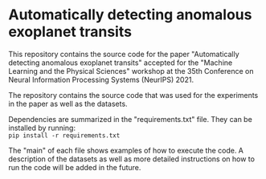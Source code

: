 # Automatically detecting anomalous exoplanet transits

This repository contains the source code for the paper "Automatically detecting anomalous exoplanet transits" accepted for the "Machine Learning and the Physical Sciences" workshop at the 35th Conference on Neural Information Processing Systems (NeurIPS) 2021.

The repository contains the source code that was used for the experiments in the paper as well as the datasets.

Dependencies are summarized in the "requirements.txt" file. They can be installed by running:  
```pip install -r requirements.txt```

The "main" of each file shows examples of how to execute the code.
A description of the datasets as well as more detailed instructions on how to run the code will be added in the future.
